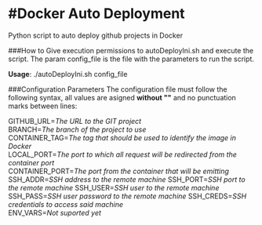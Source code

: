 #Docker Auto Deployment
======

Python script to auto deploy github projects in Docker


###How to
Give execution permissions to autoDeployIni.sh and execute the script. The param config_file is the file with the parameters to run the script.

**Usage**: ./autoDeployIni.sh config_file

###Configuration Parameters
The configuration file  must follow the following syntax, all values are asigned **without ""** and no punctuation marks between lines:

GITHUB_URL=*The URL to the GIT project*  
BRANCH=*The branch of the project to use*  
CONTAINER_TAG=*The tag that should be used to identify the image in Docker*  
LOCAL_PORT=*The port to which all request will be redirected from the container port*  
CONTAINER_PORT=*The port from the container that will be emitting*  
SSH_ADDR=*SSH address to the remote machine*
SSH_PORT=*SSH port to the remote machine*
SSH_USER=*SSH user to the remote machine*
SSH_PASS=*SSH user password to the remote machine*
SSH_CREDS=*SSH credentials to access said machine*  
ENV_VARS=*Not suported yet*
